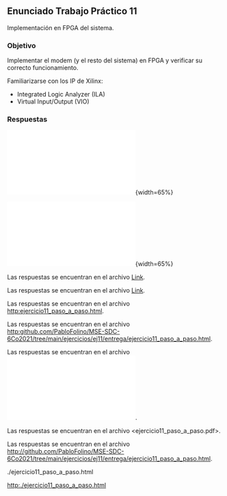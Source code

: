 ## Enunciado Trabajo Práctico 11

Implementación en FPGA del sistema.


### Objetivo

Implementar el modem (y el resto del sistema) en FPGA y verificar su
correcto funcionamiento.

Familiarizarse con los IP de Xilinx:
- Integrated Logic Analyzer (ILA)
- Virtual Input/Output (VIO)


### Respuestas

![Image Title](.ejercicio11_paso_a_paso.pdf){width=65%}


![Image Title](./ejercicio11_paso_a_paso.pdf){width=65%}

Las respuestas se encuentran en el archivo  [Link](http:///ejercicio11_paso_a_paso.html).

Las respuestas se encuentran en el archivo  [Link](http:./ejercicio11_paso_a_paso.html).

Las respuestas se encuentran en el archivo  <http:ejercicio11_paso_a_paso.html>.

Las respuestas se encuentran en el archivo  <http:github.com/PabloFolino/MSE-SDC-6Co2021/tree/main/ejercicios/ej11/entrega/ejercicio11_paso_a_paso.html>.

Las respuestas se encuentran en el archivo  ![Link](ejercicio11_paso_a_paso.pdf).

Las respuestas se encuentran en el archivo  <ejercicio11_paso_a_paso.pdf>.

Las respuestas se encuentran en el archivo  <http://github.com/PabloFolino/MSE-SDC-6Co2021/tree/main/ejercicios/ej11/entrega/ejercicio11_paso_a_paso.html>.

./ejercicio11_paso_a_paso.html

<http:./ejercicio11_paso_a_paso.html>
